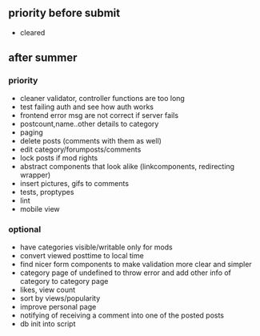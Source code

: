 ## priority before submit

- cleared

## after summer

### priority 
- cleaner validator, controller functions are too long
- test failing auth and see how auth works
- frontend error msg are not correct if server fails
- postcount,name..other details to category
- paging
- delete posts (comments with them as well)
- edit category/forumposts/comments
- lock posts if mod rights
- abstract components that look alike (linkcomponents, redirecting wrapper)
- insert pictures, gifs to comments
- tests, proptypes
- lint
- mobile view
### optional
- have categories visible/writable only for mods
- convert viewed posttime to local time
- find nicer form components to make validation more clear and simpler
- category page of undefined to throw error and add other info of category to category page
- likes, view count
- sort by views/popularity
- improve personal page
- notifying of receiving a comment into one of the posted posts
- db init into script